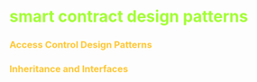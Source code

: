 **<h1 style="color:#A2FF33">smart contract design patterns</h1>**

**<h3 style="color:#FFC733">Access Control Design Patterns</h3>** 

**<h3 style="color:#FFC733">Inheritance and Interfaces</h3>** 